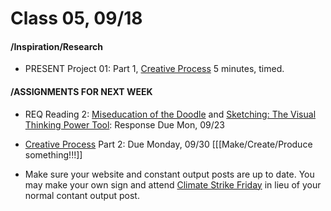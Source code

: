 # Class 05, 09/18


#### /Inspiration/Research

* PRESENT Project 01: Part 1, [Creative Process](creative_process.md) 5 minutes, timed.

#### /ASSIGNMENTS FOR NEXT WEEK

* REQ Reading 2: [Miseducation of the Doodle](https://alistapart.com/article/the-miseducation-of-the-doodle) and [Sketching: The Visual Thinking Power Tool](https://alistapart.com/article/sketching-the-visual-thinking-power-tool): Response Due Mon, 09/23

* [Creative Process](creative_process.md) Part 2: Due Monday, 09/30 [[[Make/Create/Produce something!!!]]

* Make sure your website and constant output posts are up to date. You may make your own sign and attend [Climate Strike Friday](https://globalclimatestrike.net/) in lieu of your normal contant output post.

